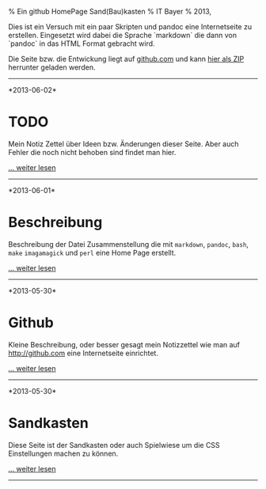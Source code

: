 % Ein github HomePage Sand(Bau)kasten
% IT Bayer
% 2013,

<div class="indexliste">
Dies ist ein Versuch mit ein paar Skripten und pandoc eine Internetseite zu erstellen.
Eingesetzt wird dabei die Sprache `markdown` die dann von `pandoc` in das HTML Format gebracht wird.

Die Seite bzw. die Entwickung liegt auf [github.com](http://github.com) 
und kann [hier als ZIP](https://github.com/itbayer/rumex/archive/gh-pages.zip) herrunter geladen werden.



------------------------------------------------------------



</div>
<div class="indexliste">*2013-06-02*


# TODO


Mein Notiz Zettel über Ideen bzw. Änderungen dieser Seite.
Aber auch Fehler die noch nicht behoben sind findet man hier.

[... weiter lesen](todo.html)

-----------------------------


</div>
<div class="indexliste">*2013-06-01*


# Beschreibung



Beschreibung der Datei Zusammenstellung die mit `markdown`, `pandoc`, `bash`, `make` `imagamagick` und `perl` eine Home Page erstellt.

[... weiter lesen](beschreibung.html)

-----------------------------


</div>
<div class="indexliste">*2013-05-30*


# Github

Kleine Beschreibung, oder besser gesagt mein Notizzettel
wie man auf <http://github.com> eine Internetseite einrichtet.


[... weiter lesen](github.html)

-----------------------------


</div>
<div class="indexliste">*2013-05-30*


# Sandkasten
 
Diese Seite ist der Sandkasten oder auch Spielwiese um 
die CSS Einstellungen machen zu können.


[... weiter lesen](sandkasten.html)

-----------------------------


</div>
